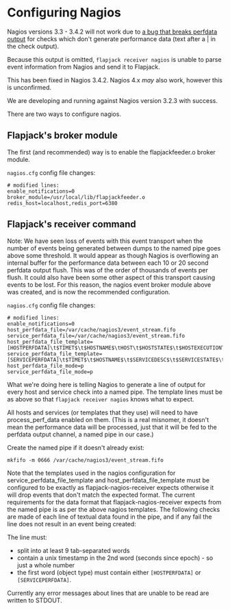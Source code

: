 # Configuring Nagios

Nagios versions 3.3 - 3.4.2 will not work due to [a bug that breaks perfdata output](http://tracker.nagios.org/view.php?id=247) for checks which don't generate performance data (text after a | in the check output).

Because this output is omitted, `flapjack receiver nagios` is unable to parse event information from Nagios and send it to Flapjack.

This has been fixed in Nagios 3.4.2.  Nagios 4.x *may* also work, however this is unconfirmed.

We are developing and running against Nagios version 3.2.3 with success.

There are two ways to configure nagios.

## Flapjack's broker module

The first (and recommended) way is to enable the flapjackfeeder.o broker module.

`nagios.cfg` config file changes:

```text
# modified lines:
enable_notifications=0
broker_module=/usr/local/lib/flapjackfeeder.o redis_host=localhost,redis_port=6380
```

## Flapjack's receiver command

Note: We have seen loss of events with this event transport when the number of events being generated between dumps to the named pipe goes above some threshold. It would appear as though Nagios is overflowing an internal buffer for the performance data between each 10 or 20 second perfdata output flush. This was of the order of thousands of events per flush. It could also have been some other aspect of this transport causing events to be lost.  For this reason, the nagios event broker module above was created, and is now the recommended configuration.

`nagios.cfg` config file changes:

```text
# modified lines:
enable_notifications=0
host_perfdata_file=/var/cache/nagios3/event_stream.fifo
service_perfdata_file=/var/cache/nagios3/event_stream.fifo
host_perfdata_file_template=[HOSTPERFDATA]\t$TIMET$\t$HOSTNAME$\tHOST\t$HOSTSTATE$\t$HOSTEXECUTIONTIME$\t$HOSTLATENCY$\t$HOSTOUTPUT$\t$HOSTPERFDATA$
service_perfdata_file_template=[SERVICEPERFDATA]\t$TIMET$\t$HOSTNAME$\t$SERVICEDESC$\t$SERVICESTATE$\t$SERVICEEXECUTIONTIME$\t$SERVICELATENCY$\t$SERVICEOUTPUT$\t$SERVICEPERFDATA$
host_perfdata_file_mode=p
service_perfdata_file_mode=p
```

What we're doing here is telling Nagios to generate a line of output for every host and service check into a named pipe. The template lines must be as above so that `flapjack receiver nagios` knows what to expect.

All hosts and services (or templates that they use) will need to have process_perf_data enabled on them. (This is a real misnomer, it doesn't mean the performance data will be processed, just that it will be fed to the perfdata output channel, a named pipe in our case.)

Create the named pipe if it doesn't already exist:

```
mkfifo -m 0666 /var/cache/nagios3/event_stream.fifo
```

Note that the templates used in the nagios configuration for service_perfdata_file_template and host_perfdata_file_template must be configured to be exactly as flapjack-nagios-receiver expects otherwise it will drop events that don't match the expected format. The current requirements for the data format that flapjack-nagios-receiver expects from the named pipe is as per the above nagios templates. The following checks are made of each line of textual data found in the pipe, and if any fail the line does not result in an event being created:

The line must:
- split into at least 9 tab-separated words
- contain a unix timestamp in the 2nd word (seconds since epoch) - so just a whole number
- the first word (object type) must contain either `[HOSTPERFDATA]` or `[SERVICEPERFDATA]`.

Currently any error messages about lines that are unable to be read are written to STDOUT.
